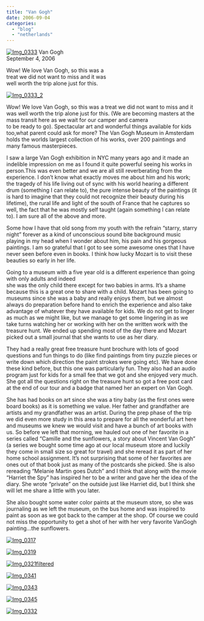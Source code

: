 ```yaml
---
title: "Van Gogh"
date: 2006-09-04
categories: 
  - "blog"
  - "netherlands"
---
```


 [![Img_0333](http://soultravelers3new.local/images/2008/05/06/img_0333.png "Img_0333")](https://pub-ac94b3f306b24c0dba4238943c97f2e1.r2.dev/photos/uncategorized/2008/05/06/img_0333.png) Van Gogh  
September 4, 2006

Wow! We love Van Gogh, so this was a  
treat we did not want to miss and it was  
well worth the trip alone just for this.

<!--more-->

[![Img_0333_2](http://soultravelers3new.local/images/2008/05/06/img_0333_2.png "Img_0333_2")](https://pub-ac94b3f306b24c0dba4238943c97f2e1.r2.dev/photos/uncategorized/2008/05/06/img_0333_2.png)

Wow! We love Van Gogh, so this was a treat we did not want to miss and it was well worth the trip alone just for this. (We are becoming masters at the mass transit here as we wait for our camper and camera  
to be ready to go). Spectacular art and wonderful things available for kids too,what parent could ask for more? The Van Gogh Museum in Amsterdam holds the worlds largest collection of his works, over 200 paintings and many famous masterpieces.

I saw a large Van Gogh exhibition in NYC many years ago and it made an indelible impression on me as I found it quite powerful seeing his works in person.This was even better and we are all still reverberating from the experience. I don’t know what exactly moves me about him and his work; the tragedy of his life living out of sync with his world hearing a different drum (something I can relate to), the pure intense beauty of the paintings (it is hard to imagine that they could not recognize their beauty during his lifetime), the rural life and light of the south of France that he captures so well, the fact that he was mostly self taught (again something I can relate to). I am sure all of the above and more.

Some how I have that old song from my youth with the refrain “starry, starry night” forever as a kind of unconscious sound bite background music playing in my head when I wonder about him, his pain and his gorgeous paintings. I am so grateful that I got to see some awesome ones that I have never seen before even in books. I think how lucky Mozart is to visit these beauties so early in her life.

Going to a museum with a five year old is a different experience than going with only adults and indeed  
she was the only child there except for two babies in arms. It’s a shame because this is a great one to share with a child. Mozart has been going to museums since she was a baby and really enjoys them, but we almost always do preparation before hand to enrich the experience and also take advantage of whatever they have available for kids. We do not get to linger as much as we might like, but we manage to get some lingering in as we take turns watching her or working with her on the written work with the treasure hunt. We ended up spending most of the day there and Mozart picked out a small journal that she wants to use as her diary.

They had a really great free treasure hunt brochure with lots of good questions and fun things to do (like find paintings from tiny puzzle pieces or write down which direction the paint strokes were going etc). We have done these kind before, but this one was particularly fun. They also had an audio program just for kids for a small fee that we got and she enjoyed very much. She got all the questions right on the treasure hunt so got a free post card at the end of our tour and a badge that named her an expert on Van Gogh.

She has had books on art since she was a tiny baby (as the first ones were board books) as it is something we value. Her father and grandfather are artists and my grandfather was an artist. During the prep phase of the trip we did even more study in this area to prepare for all the wonderful art here and museums we knew we would visit and have a bunch of art books with us. So before we left that morning, we hauled out one of her favorite in a series called “Camille and the sunflowers, a story about Vincent Van Gogh” (a series we bought some time ago at our local museum store and luckily they come in small size so great for travel) and she reread it as part of her home school assignment. It’s not surprising that some of her favorites are ones out of that book just as many of the postcards she picked. She is also rereading “Melanie Martin goes Dutch” and I think that along with the movie “Harriet the Spy” has inspired her to be a writer and gave her the idea of the diary. She wrote “private” on the outside just like Harriet did, but I think she will let me share a little with you later.

She also bought some water color paints at the museum store, so she was journaling as we left the museum, on the bus home and was inspired to paint as soon as we got back to the camper at the shop. Of course we could not miss the opportunity to get a shot of her with her very favorite VanGogh painting...the sunflowers.

[![Img_0317](http://soultravelers3new.local/images/2008/05/06/img_0317.png "Img_0317")](https://pub-ac94b3f306b24c0dba4238943c97f2e1.r2.dev/photos/uncategorized/2008/05/06/img_0317.png)

[![Img_0319](http://soultravelers3new.local/images/2008/05/06/img_0319.png "Img_0319")](https://pub-ac94b3f306b24c0dba4238943c97f2e1.r2.dev/photos/uncategorized/2008/05/06/img_0319.png)

[![Img_0321filtered](http://soultravelers3new.local/images/2008/05/06/img_0321filtered.png "Img_0321filtered")](https://pub-ac94b3f306b24c0dba4238943c97f2e1.r2.dev/photos/uncategorized/2008/05/06/img_0321filtered.png)

[![Img_0341](http://soultravelers3new.local/images/2008/05/06/img_0341.png "Img_0341")](https://pub-ac94b3f306b24c0dba4238943c97f2e1.r2.dev/photos/uncategorized/2008/05/06/img_0341.png)

[![Img_0343](http://soultravelers3new.local/images/2008/05/06/img_0343.png "Img_0343")](https://pub-ac94b3f306b24c0dba4238943c97f2e1.r2.dev/photos/uncategorized/2008/05/06/img_0343.png)

[![Img_0345](http://soultravelers3new.local/images/2008/05/06/img_0345.png "Img_0345")](https://pub-ac94b3f306b24c0dba4238943c97f2e1.r2.dev/photos/uncategorized/2008/05/06/img_0345.png)

[![Img_0332](http://soultravelers3new.local/images/2008/05/06/img_0332.png "Img_0332")](https://pub-ac94b3f306b24c0dba4238943c97f2e1.r2.dev/photos/uncategorized/2008/05/06/img_0332.png)
